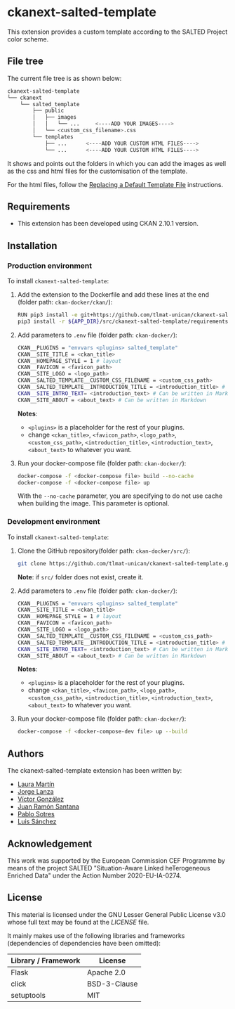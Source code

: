 # ckanext-salted-template
This extension provides a custom template according to the SALTED Project color scheme.


## File tree
The current file tree is as shown below:
```sh
ckanext-salted-template
└── ckanext
    └── salted_template
        ├── public
        │   ├── images
        │   │   └── ...     <----ADD YOUR IMAGES---->
        │   └── <custom_css_filename>.css
        └── templates
            ├── ...      <----ADD YOUR CUSTOM HTML FILES---->
            └── ...      <----ADD YOUR CUSTOM HTML FILES---->
```

It shows and points out the folders in which you can add the images as well as the css and html files for the customisation of the template.

For the html files, follow the [Replacing a Default Template File](https://docs.ckan.org/en/2.10/theming/templates.html#replacing-a-default-template-file) instructions.


## Requirements
- This extension has been developed using CKAN 2.10.1 version.


## Installation
### Production environment
To install `ckanext-salted-template`:
1. Add the extension to the Dockerfile and add these lines at the end (folder path: `ckan-docker/ckan/`):
    ```bash
    RUN pip3 install -e git+https://github.com/tlmat-unican/ckanext-salted-template.git@main#egg=ckanext-salted-template && \
    pip3 install -r ${APP_DIR}/src/ckanext-salted-template/requirements.txt
    ```

2. Add parameters to `.env` file (folder path: `ckan-docker/`):
    ```bash
    CKAN__PLUGINS = "envvars <plugins> salted_template"
    CKAN__SITE_TITLE = <ckan_title>
    CKAN__HOMEPAGE_STYLE = 1 # layout
    CKAN__FAVICON = <favicon_path>
    CKAN__SITE_LOGO = <logo_path>
    CKAN__SALTED_TEMPLATE__CUSTOM_CSS_FILENAME = <custom_css_path>
    CKAN__SALTED_TEMPLATE__INTRODUCTION_TITLE = <introduction_title> # Can be written in Markdown
    CKAN__SITE_INTRO_TEXT= <introduction_text> # Can be written in Markdown
    CKAN__SITE_ABOUT = <about_text> # Can be written in Markdown
    ```
    **Notes**: 
    - `<plugins>` is a placeholder for the rest of your plugins.
    - change `<ckan_title>`, `<favicon_path>`, `<logo_path>`, `<custom_css_path>`, `<introduction_title>`, `<introduction_text>`, `<about_text>` to whatever you want.

3. Run your docker-compose file (folder path: `ckan-docker/`):
    ```bash
    docker-compose -f <docker-compose file> build --no-cache 
    docker-compose -f <docker-compose file> up
    ```
    With the `--no-cache` parameter, you are specifying to do not use cache when building the image. This parameter is optional.

### Development environment
To install `ckanext-salted-template`:
1. Clone the GitHub repository(folder path: `ckan-docker/src/`):
    ```bash
    git clone https://github.com/tlmat-unican/ckanext-salted-template.git
    ```
    **Note**: if `src/` folder does not exist, create it.

2. Add parameters to `.env` file (folder path: `ckan-docker/`):
    ```bash
    CKAN__PLUGINS = "envvars <plugins> salted_template"
    CKAN__SITE_TITLE = <ckan_title>
    CKAN__HOMEPAGE_STYLE = 1 # layout
    CKAN__FAVICON = <favicon_path>
    CKAN__SITE_LOGO = <logo_path>
    CKAN__SALTED_TEMPLATE__CUSTOM_CSS_FILENAME = <custom_css_path>
    CKAN__SALTED_TEMPLATE__INTRODUCTION_TITLE = <introduction_title> # Can be written in Markdown
    CKAN__SITE_INTRO_TEXT= <introduction_text> # Can be written in Markdown
    CKAN__SITE_ABOUT = <about_text> # Can be written in Markdown
    ```
    **Notes**: 
    - `<plugins>` is a placeholder for the rest of your plugins.
    - change `<ckan_title>`, `<favicon_path>`, `<logo_path>`, `<custom_css_path>`, `<introduction_title>`, `<introduction_text>`, `<about_text>` to whatever you want.

3. Run your docker-compose file (folder path: `ckan-docker/`):
    ```bash
    docker-compose -f <docker-compose-dev file> up --build
    ```


## Authors
The ckanext-salted-template extension has been written by:
- [Laura Martín](https://github.com/lauramartingonzalezzz)
- [Jorge Lanza](https://github.com/jlanza)
- [Víctor González](https://github.com/vgonzalez7)
- [Juan Ramón Santana](https://github.com/juanrasantana)
- [Pablo Sotres](https://github.com/psotres)
- [Luis Sánchez](https://github.com/sanchezgl)


## Acknowledgement
This work was supported by the European Commission CEF Programme by means of the project SALTED "Situation-Aware Linked heTerogeneous Enriched Data" under the Action Number 2020-EU-IA-0274.


## License
This material is licensed under the GNU Lesser General Public License v3.0 whose full text may be found at the *LICENSE* file.

It mainly makes use of the following libraries and frameworks (dependencies of dependencies have been omitted):

| Library / Framework |   License    |
|---------------------|--------------|
| Flask                 | Apache 2.0          |
| click                 | BSD-3-Clause          |
| setuptools                 | MIT          |